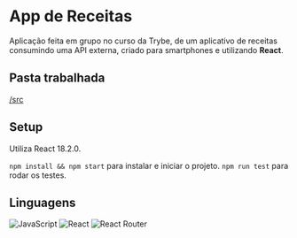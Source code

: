 # App de Receitas

Aplicação feita em grupo no curso da Trybe, de um aplicativo de receitas consumindo uma API externa, criado para smartphones e utilizando **React**.

## Pasta trabalhada
[/src](https://github.com/thiagopicorelli/project-recipes-app/tree/main/src)

## Setup
Utiliza React 18.2.0.

`npm install && npm start` para instalar e iniciar o projeto.
`npm run test` para rodar os testes.

## Linguagens
![JavaScript](https://img.shields.io/badge/javascript-%23323330.svg?style=for-the-badge&logo=javascript&logoColor=%23F7DF1E)
![React](https://img.shields.io/badge/react-%2320232a.svg?style=for-the-badge&logo=react&logoColor=%2361DAFB)
![React Router](https://img.shields.io/badge/React_Router-CA4245?style=for-the-badge&logo=react-router&logoColor=white)
